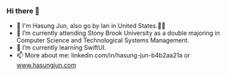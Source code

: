 ### Hi there 👋
- 💁 I'm Hasung Jun, also go by Ian in United States.🧑🏻‍
- 🔭 I’m currently attending Stony Brook University as a double majoring in Computer Science and Technological Systems Management.
- 🌱 I’m currently learning SwiftUI.
- 📫 More about me: linkedin.com/in/hasung-jun-b4b2aa21a or www.hasungjun.com
<!--
**iianjun/iianjun** is a ✨ _special_ ✨ repository because its `README.md` (this file) appears on your GitHub profile.

Here are some ideas to get you started:



- 👯 I’m looking to collaborate on ...
- 🤔 I’m looking for help with ...
- 💬 Ask me about ...

- 😄 Pronouns: ...
- ⚡ Fun fact: ...
-->
